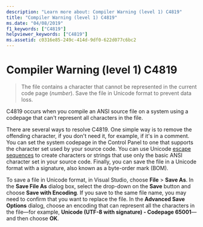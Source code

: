 ```yaml
---
description: "Learn more about: Compiler Warning (level 1) C4819"
title: "Compiler Warning (level 1) C4819"
ms.date: "04/08/2019"
f1_keywords: ["C4819"]
helpviewer_keywords: ["C4819"]
ms.assetid: c0316e85-249c-414d-9df0-622d077c6bc2
---
```

# Compiler Warning (level 1) C4819

> The file contains a character that cannot be represented in the current code page (*number*). Save the file in Unicode format to prevent data loss.

C4819 occurs when you compile an ANSI source file on a system using a codepage that can't represent all characters in the file.

There are several ways to resolve C4819. One simple way is to remove the offending character, if you don't need it, for example, if it's in a comment. You can set the system codepage in the Control Panel to one that supports the character set used by your source code. You can use Unicode [escape sequences](../../c-language/escape-sequences.md) to create characters or strings that use only the basic ANSI character set in your source code. Finally, you can save the file in a Unicode format with a signature, also known as a byte-order mark (BOM).

To save a file in Unicode format, in Visual Studio, choose **File** > **Save As**. In the **Save File As** dialog box, select the drop-down on the **Save** button and choose **Save with Encoding**. If you save to the same file name, you may need to confirm that you want to replace the file. In the **Advanced Save Options** dialog, choose an encoding that can represent all the characters in the file—for example, **Unicode (UTF-8 with signature) - Codepage 65001**—and then choose **OK**.
